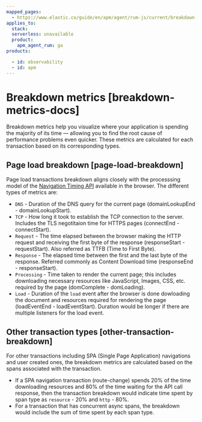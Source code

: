 ```yaml
---
mapped_pages:
  - https://www.elastic.co/guide/en/apm/agent/rum-js/current/breakdown-metrics-docs.html
applies_to:
  stack:
  serverless: unavailable
  product:
    apm_agent_rum: ga
products:

  - id: observability
  - id: apm
---
```


# Breakdown metrics [breakdown-metrics-docs]

Breakdown metrics help you visualize where your application is spending the majority of its time — allowing you to find the root cause of performance problems even quicker. These metrics are calculated for each transaction based on its corresponding types.


## Page load breakdown [page-load-breakdown]

Page load transactions breakdown aligns closely with the processsing model of the [Navigation Timing API](https://www.w3.org/TR/navigation-timing/#processing-model) available in the browser. The different types of metrics are:

* `DNS` - Duration of the DNS query for the current page (domainLookupEnd - domainLookupStart).
* `TCP` - How long it took to establish the TCP connection to the server. Includes the TLS negotitaion time for HTTPS pages (connectEnd - connectStart).
* `Request` - The time elapsed between the browser making the HTTP request and receiving the first byte of the response (responseStart - requestStart). Also referred as TTFB (Time to First Byte).
* `Response` - The elapsed time between the first and the last byte of the response. Referred commonly as Content Download time (responseEnd - responseStart).
* `Processing` - Time taken to render the current page; this includes downloading necessary resources like JavaScript, Images, CSS, etc. required by the page (domComplete - domLoading).
* `Load` - Duration of the `load` event after the browser is done dowloading the document and resources required for rendering the page (loadEventEnd - loadEventStart). Duration would be longer if there are multiple listeners for the load event.


## Other transaction types [other-transaction-breakdown]

For other transactions including SPA (Single Page Application) navigations and user created ones, the breakdown metrics are calculated based on the spans associated with the transaction.

* If a SPA navigation transaction (route-change) spends 20% of the time downloading resources and 80% of the time waiting for the API call response, then the transaction breakdown would indicate time spent by span type as `resource` - 20% and `http` - 80%.
* For a transaction that has concurrent async spans, the breakdown would include the sum of time spent by each span type.


